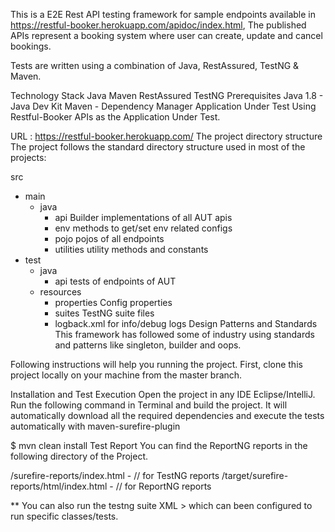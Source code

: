 
This is a E2E Rest API testing framework for sample endpoints available in https://restful-booker.herokuapp.com/apidoc/index.html, The published APIs represent a booking system where user can create, update and cancel bookings.

Tests are written using a combination of Java, RestAssured, TestNG & Maven.

Technology Stack
Java
Maven
RestAssured
TestNG
Prerequisites
Java 1.8 - Java Dev Kit
Maven - Dependency Manager
Application Under Test
Using Restful-Booker APIs as the Application Under Test.

URL : https://restful-booker.herokuapp.com/
The project directory structure
The project follows the standard directory structure used in most of the projects:

src
  + main
    + java
      + api                       Builder implementations of all AUT apis
      + env                       methods to get/set env related configs
      + pojo                      pojos of all endpoints
      + utilities                 utility methods and constants
  + test
    + java
      + api                       tests of endpoints of AUT
    + resources
      + properties                Config properties
      + suites                    TestNG suite files
      + logback.xml               for info/debug logs
Design Patterns and Standards
This framework has followed some of industry using standards and patterns like singleton, builder and oops.

Following instructions will help you running the project. First, clone this project locally on your machine from the master branch.

Installation and Test Execution
Open the project in any IDE Eclipse/IntelliJ. Run the following command in Terminal and build the project. It will automatically download all the required dependencies and execute the tests automatically with maven-surefire-plugin

$ mvn clean install
Test Report
You can find the ReportNG reports in the following directory of the Project.

/surefire-reports/index.html - // for TestNG reports
/target/surefire-reports/html/index.html - // for ReportNG reports

** You can also run the testng suite XML > which can been configured to run specific classes/tests.

